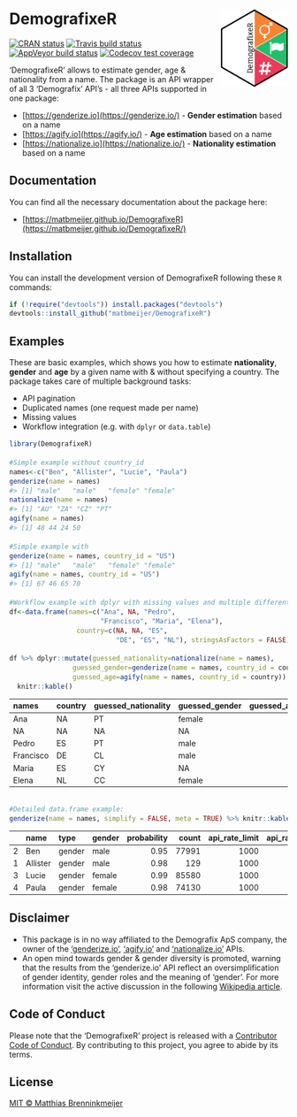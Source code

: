 
<!-- README.md is generated from README.Rmd. Please edit that file -->

# DemografixeR<img src="man/figures/logo.png" align="right" height=140/>

<!-- badges: start -->

[![CRAN
status](https://www.r-pkg.org/badges/version/DemografixeR)](https://CRAN.R-project.org/package=DemografixeR)
[![Travis build
status](https://travis-ci.org/matbmeijer/DemografixeR.svg?branch=master)](https://travis-ci.org/matbmeijer/DemografixeR)
[![AppVeyor build
status](https://ci.appveyor.com/api/projects/status/github/matbmeijer/DemografixeR?branch=master&svg=true)](https://ci.appveyor.com/project/matbmeijer/DemografixeR)
[![Codecov test
coverage](https://codecov.io/gh/matbmeijer/DemografixeR/branch/master/graph/badge.svg)](https://codecov.io/gh/matbmeijer/DemografixeR?branch=master)
<!-- badges: end -->

‘DemografixeR’ allows to estimate gender, age & nationality from a name.
The package is an API wrapper of all 3 ‘Demografix’ API’s - all three
APIs supported in one package:

  - [https://genderize.io](https://genderize.io/) - **Gender
    estimation** based on a name
  - [https://agify.io](https://agify.io/) - **Age estimation** based on
    a name
  - [https://nationalize.io](https://nationalize.io/) - **Nationality
    estimation** based on a name

## Documentation

You can find all the necessary documentation about the package
    here:

  - [https://matbmeijer.github.io/DemografixeR](https://matbmeijer.github.io/DemografixeR/)

## Installation

You can install the development version of DemografixeR following these
`R` commands:

``` r
if (!require("devtools")) install.packages("devtools")
devtools::install_github("matbmeijer/DemografixeR")
```

## Examples

These are basic examples, which shows you how to estimate
**nationality**, **gender** and **age** by a given name with & without
specifying a country. The package takes care of multiple background
tasks:

  - API pagination
  - Duplicated names (one request made per name)
  - Missing values
  - Workflow integration (e.g. with `dplyr` or `data.table`)

<!-- end list -->

``` r
library(DemografixeR)

#Simple example without country_id
names<-c("Ben", "Allister", "Lucie", "Paula")
genderize(name = names)
#> [1] "male"   "male"   "female" "female"
nationalize(name = names)
#> [1] "AU" "ZA" "CZ" "PT"
agify(name = names)
#> [1] 48 44 24 50

#Simple example with
genderize(name = names, country_id = "US")
#> [1] "male"   "male"   "female" "female"
agify(name = names, country_id = "US")
#> [1] 67 46 65 70

#Workflow example with dplyr with missing values and multiple different countries
df<-data.frame(names=c("Ana", NA, "Pedro",
                       "Francisco", "Maria", "Elena"),
                 country=c(NA, NA, "ES",
                           "DE", "ES", "NL"), stringsAsFactors = FALSE)

df %>% dplyr::mutate(guessed_nationality=nationalize(name = names),
                guessed_gender=genderize(name = names, country_id = country),
                guessed_age=agify(name = names, country_id = country)) %>% 
  knitr::kable()
```

| names     | country | guessed\_nationality | guessed\_gender | guessed\_age |
| :-------- | :------ | :------------------- | :-------------- | -----------: |
| Ana       | NA      | PT                   | female          |           58 |
| NA        | NA      | NA                   | NA              |           NA |
| Pedro     | ES      | PT                   | male            |           69 |
| Francisco | DE      | CL                   | male            |           58 |
| Maria     | ES      | CY                   | NA              |           59 |
| Elena     | NL      | CC                   | female          |           69 |

``` r

#Detailed data.frame example:
genderize(name = names, simplify = FALSE, meta = TRUE) %>% knitr::kable()
```

|   | name     | type   | gender | probability | count | api\_rate\_limit | api\_rate\_remaining | api\_rate\_reset | api\_request\_timestamp |
| - | :------- | :----- | :----- | ----------: | ----: | ---------------: | -------------------: | ---------------: | :---------------------- |
| 2 | Ben      | gender | male   |        0.95 | 77991 |             1000 |                  397 |             6823 | 2020-05-03 22:06:17     |
| 1 | Allister | gender | male   |        0.98 |   129 |             1000 |                  397 |             6823 | 2020-05-03 22:06:17     |
| 3 | Lucie    | gender | female |        0.99 | 85580 |             1000 |                  397 |             6823 | 2020-05-03 22:06:17     |
| 4 | Paula    | gender | female |        0.98 | 74130 |             1000 |                  397 |             6823 | 2020-05-03 22:06:17     |

## Disclaimer

  - This package is in no way affiliated to the Demografix ApS company,
    the owner of the [‘genderize.io’](https://genderize.io/),
    [‘agify.io’](https://agify.io/) and
    [‘nationalize.io’](https://nationalize.io/) APIs.
  - An open mind towards gender & gender diversity is promoted, warning
    that the results from the ‘genderize.io’ API reflect an
    oversimplification of gender identity, gender roles and the meaning
    of ‘gender’. For more information visit the active discussion in the
    following [Wikipedia article](https://en.wikipedia.org/wiki/Gender).

## Code of Conduct

Please note that the ‘DemografixeR’ project is released with a
[Contributor Code of
Conduct](https://github.com/matbmeijer/DemografixeR/blob/master/CODE_OF_CONDUCT.md).
By contributing to this project, you agree to abide by its terms.

## License

[MIT © Matthias
Brenninkmeijer](https://github.com/matbmeijer/DemografixeR/blob/master/LICENSE.md)
